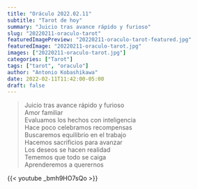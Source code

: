 ```yaml
---
title: "Oráculo 2022.02.11"
subtitle: "Tarot de hoy"
summary: "Juicio tras avance rápido y furioso"
slug: "20220211-oraculo-tarot"
featuredImagePreview: "20220211-oraculo-tarot-featured.jpg"
featuredImage: "20220211-oraculo-tarot.jpg"
images: ["20220211-oraculo-tarot.jpg"]
categories: ["Tarot"]
tags: ["tarot", "oraculo"]
author: "Antonio Kobashikawa"
date: 2022-02-11T11:42:00-05:00
draft: false
---
```


> Juicio tras avance rápido y furioso \
Amor familiar \
Evaluamos los hechos con inteligencia \
Hace poco celebramos recompensas \
Buscaremos equilibrio en el trabajo \
Hacemos sacrificios para avanzar \
Los deseos se hacen realidad \
Tememos que todo se caiga \
Aprenderemos a querernos

{{< youtube _bmh9HO7sQo >}}